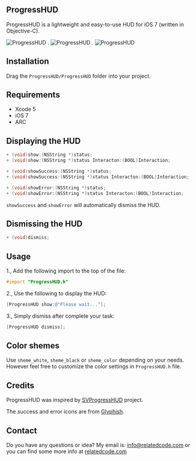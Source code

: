 ## ProgressHUD

ProgressHUD is a lightweight and easy-to-use HUD for iOS 7 (written in Objective-C).

![ProgressHUD](http://relatedcode.com/github/progresshud1.png)
.
![ProgressHUD](http://relatedcode.com/github/progresshud2.png)
.
![ProgressHUD](http://relatedcode.com/github/progresshud3.png)

## Installation

Drag the `ProgressHUD/ProgressHUD` folder into your project.

## Requirements

- Xcode 5
- iOS 7
- ARC

## Displaying the HUD

```objective-c
+ (void)show:(NSString *)status;
+ (void)show:(NSString *)status Interacton:(BOOL)Interaction;

+ (void)showSuccess:(NSString *)status;
+ (void)showSuccess:(NSString *)status Interacton:(BOOL)Interaction;

+ (void)showError:(NSString *)status;
+ (void)showError:(NSString *)status Interacton:(BOOL)Interaction;
```

`showSuccess` and `showError` will automatically dismiss the HUD.

## Dismissing the HUD

```objective-c
+ (void)dismiss;
```

## Usage

1., Add the following import to the top of the file:

```objective-c
#import "ProgressHUD.h"
```

2., Use the following to display the HUD:

```objective-c
[ProgressHUD show:@"Please wait..."];
```

3., Simply dismiss after complete your task:

```objective-c
[ProgressHUD dismiss];
```

## Color shemes

Use `sheme_white`, `sheme_black` or `sheme_color` depending on your needs. However feel free to customize the color settings in `ProgressHUD.h` file.

## Credits

ProgressHUD was inspired by [SVProgressHUD](https://github.com/samvermette/SVProgressHUD) project.

The success and error icons are from [Glyphish](http://glyphish.com).

## Contact

Do you have any questions or idea? My email is: info@relatedcode.com or you can find some more info at [relatedcode.com](http://relatedcode.com)
